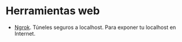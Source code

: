 # Herramientas web

- [Ngrok](https://ngrok.com/). Túneles seguros a localhost. Para exponer tu localhost en Internet.
